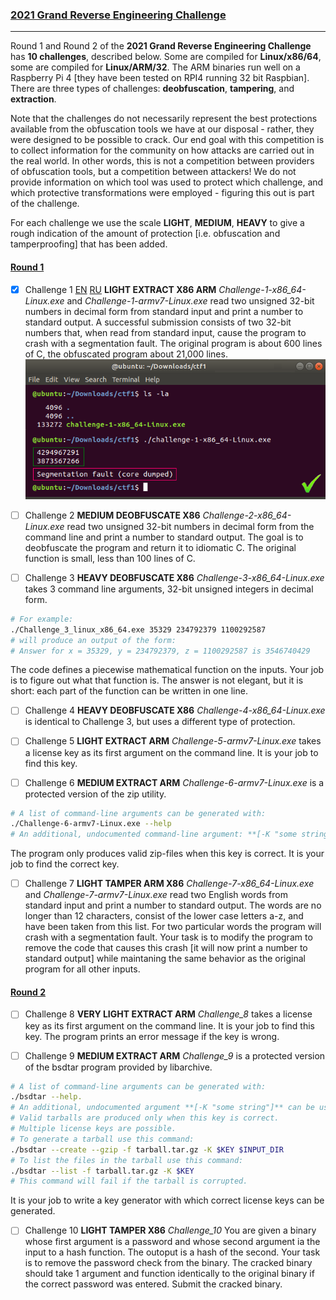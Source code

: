 ### [2021 Grand Reverse Engineering Challenge](https://grand-re-challenge.org/challenges.html)
___

Round 1 and Round 2 of the **2021 Grand Reverse Engineering Challenge** has **10 challenges**, described below.
Some are compiled for **Linux/x86/64**, some are compiled for **Linux/ARM/32**.
The ARM binaries run well on a Raspberry Pi 4 [they have been tested on RPI4 running 32 bit Raspbian].
There are three types of challenges: **deobfuscation**, **tampering**, and **extraction**.

Note that the challenges do not necessarily represent the best protections available from the obfuscation tools we have at our disposal - rather, they were designed to be possible to crack.
Our end goal with this competition is to collect information for the community on how attacks are carried out in the real world.
In other words, this is not a competition between providers of obfuscation tools, but a competition between attackers!
We do not provide information on which tool was used to protect which challenge, and which protective transformations were employed - figuring this out is part of the challenge.

For each challenge we use the scale **LIGHT**, **MEDIUM**, **HEAVY** to give a rough indication of the amount of protection [i.e. obfuscation and tamperproofing] that has been added.

#### **[Round 1](https://grand-re-challenge.org/grand-re-challenge-round-1.zip)**

- [X] Challenge 1 [EN](Challenge_1/sol_en.pdf) [RU](Challenge_1/sol_ru.pdf) **LIGHT EXTRACT X86 ARM**
*Challenge-1-x86_64-Linux.exe* and *Challenge-1-armv7-Linux.exe* read two unsigned 32-bit numbers in decimal form from standard input and print a number to standard output.
A successful submission consists of two 32-bit numbers that, when read from standard input, cause the program to crash with a segmentation fault.
The original program is about 600 lines of C, the obfuscated program about 21,000 lines.
![quick answer](challenge_1.png)

- [ ] Challenge 2 **MEDIUM DEOBFUSCATE X86**
*Challenge-2-x86_64-Linux.exe* read two unsigned 32-bit numbers in decimal form from the command line and print a number to standard output.
The goal is to deobfuscate the program and return it to idiomatic C.
The original function is small, less than 100 lines of C.

- [ ] Challenge 3 **HEAVY DEOBFUSCATE X86**
*Challenge-3-x86_64-Linux.exe* takes 3 command line arguments, 32-bit unsigned integers in decimal form.
```bash
# For example:
./Challenge_3_linux_x86_64.exe 35329 234792379 1100292587
# will produce an output of the form:
# Answer for x = 35329, y = 234792379, z = 1100292587 is 3546740429
```
The code defines a piecewise mathematical function on the inputs.
Your job is to figure out what that function is.
The answer is not elegant, but it is short: each part of the function can be written in one line.

- [ ] Challenge 4 **HEAVY DEOBFUSCATE X86**
*Challenge-4-x86_64-Linux.exe* is identical to Challenge 3, but uses a different type of protection.

- [ ] Challenge 5 **LIGHT EXTRACT ARM**
*Challenge-5-armv7-Linux.exe* takes a license key as its first argument on the command line.
It is your job to find this key.

- [ ] Challenge 6 **MEDIUM EXTRACT ARM**
*Challenge-6-armv7-Linux.exe* is a protected version of the zip utility.
```bash
# A list of command-line arguments can be generated with:
./Challenge-6-armv7-Linux.exe --help
# An additional, undocumented command-line argument: **[-K "some string"]** can be used to pass a key to the program.
```
The program only produces valid zip-files when this key is correct. It is your job to find the correct key.

- [ ] Challenge 7 **LIGHT TAMPER ARM X86**
*Challenge-7-x86_64-Linux.exe* and *Challenge-7-armv7-Linux.exe* read two English words from standard input and print a number to standard output.
The words are no longer than 12 characters, consist of the lower case letters a-z, and have been taken from this list.
For two particular words the program will crash with a segmentation fault.
Your task is to modify the program to remove the code that causes this crash [it will now print a number to standard output] while maintaning the same behavior as the original program for all other inputs.

#### **[Round 2](https://grand-re-challenge.org/grand-re-challenge-round-2.zip)**

- [ ] Challenge 8 **VERY LIGHT EXTRACT ARM**
*Challenge_8* takes a license key as its first argument on the command line.
It is your job to find this key. The program prints an error message if the key is wrong.

- [ ] Challenge 9 **MEDIUM EXTRACT ARM**
*Challenge_9* is a protected version of the bsdtar program provided by libarchive.
```bash
# A list of command-line arguments can be generated with:
./bsdtar --help.
# An additional, undocumented argument **[-K "some string"]** can be used to pass a license key to the program.
# Valid tarballs are produced only when this key is correct.
# Multiple license keys are possible.
# To generate a tarball use this command:
./bsdtar --create --gzip -f tarball.tar.gz -K $KEY $INPUT_DIR
# To list the files in the tarball use this command:
./bsdtar --list -f tarball.tar.gz -K $KEY
# This command will fail if the tarball is corrupted.
```
It is your job to write a key generator with which correct license keys can be generated.

- [ ] Challenge 10 **LIGHT TAMPER X86**
*Challenge_10* You are given a binary whose first argument is a password and whose second argument ia the input to a hash function.
The outoput is a hash of the second.
Your task is to remove the password check from the binary.
The cracked binary should take 1 argument and function identically to the original binary if the correct password was entered.
Submit the cracked binary.
